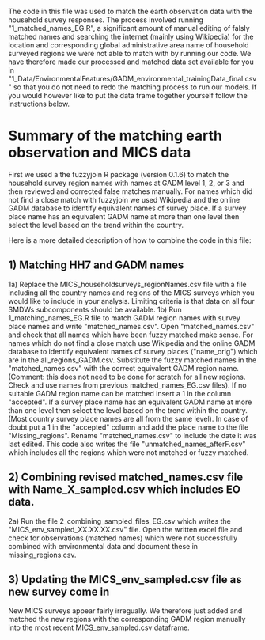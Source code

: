 The code in this file was used to match the earth observation data with the household survey responses. The process involved running "1_matched_names_EG.R", a significant amount of manual editing of falsly matched names and searching the internet (mainly using Wikipedia) for the location and corresponding global administrative area name of household surveyed regions we were not able to match with by running our code. We have therefore made our processed and matched data set available for you in "1_Data/EnvironmentalFeatures/GADM_environmental_trainingData_final.csv" so that you do not need to redo the matching process to run our models. If you would however like to put the data frame together yourself follow the instructions below.

# Summary of the matching earth observation and MICS data
First we used a the fuzzyjoin R package (version 0.1.6) to match the household survey region names with names at GADM level 1, 2, or 3 and then reviewed and corrected false matches manually. For names which did not find a close match with fuzzyjoin we used Wikipedia and the online GADM database to identify equivalent names of survey place. If a survey place name has an equivalent GADM name at more than one level then select the level based on the trend within the country.

Here is a more detailed description of how to combine the code in this file:
## 1)	Matching HH7 and GADM names
1a) Replace the MICS_householdsurveys_regionNames.csv file with a file including all the country names and regions of the MICS surveys which you would like to include in your analysis. Limiting criteria is that data on all four SMDWs subcomponents should be available.
1b) Run 1_matching_names_EG.R file to match GADM region names with survey place names and write "matched_names.csv".
Open "matched_names.csv" and check that all names which have been fuzzy matched make sense. For names which do not find a close match use Wikipedia and the online GADM database to identify equivalent names of survey places ("name_orig") which are in the all_regions_GADM.csv. Substitute the fuzzy matched names in the "matched_names.csv" with the correct equivalent GADM region name. (Comment: this does not need to be done for scratch for all new regions. Check and use names from previous matched_names_EG.csv files). If no suitable GADM region name can be matched insert a 1 in the column "accepted". If a survey place name has an equivalent GADM name at more than one level then select the level based on the trend within the country. (Most country survey place names are all from the same level). In case of doubt put a 1 in the "accepted" column and add the place name to the file "Missing_regions". Rename "matched_names.csv" to include the date it was last edited.
This code also writes the file "unmatched_names_afterF.csv" which includes all the regions which were not matched or fuzzy matched. 

## 2)	Combining revised matched_names.csv file with Name_X_sampled.csv which includes EO data.

2a) Run the file 2_combining_sampled_files_EG.csv which writes the "MICS_env_sampled_XX.XX.XX.csv" file. Open the written excel file and check for observations (matched names) which were not successfully combined with environmental data and document these in missing_regions.csv.


## 3) Updating the MICS_env_sampled.csv file as new survey come in

 New MICS surveys appear fairly irregually. We therefore just added and matched the new regions with the corresponding GADM region manually into the most recent MICS_env_sampled.csv dataframe.